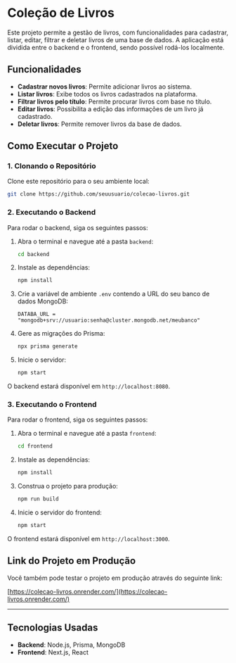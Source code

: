 
# Coleção de Livros

Este projeto permite a gestão de livros, com funcionalidades para cadastrar, listar, editar, filtrar e deletar livros de uma base de dados. A aplicação está dividida entre o backend e o frontend, sendo possível rodá-los localmente.

## Funcionalidades

- **Cadastrar novos livros**: Permite adicionar livros ao sistema.
- **Listar livros**: Exibe todos os livros cadastrados na plataforma.
- **Filtrar livros pelo título**: Permite procurar livros com base no título.
- **Editar livros**: Possibilita a edição das informações de um livro já cadastrado.
- **Deletar livros**: Permite remover livros da base de dados.

## Como Executar o Projeto

### 1. Clonando o Repositório

Clone este repositório para o seu ambiente local:

```bash
git clone https://github.com/seuusuario/colecao-livros.git
```

### 2. Executando o Backend

Para rodar o backend, siga os seguintes passos:

1. Abra o terminal e navegue até a pasta `backend`:

    ```bash
    cd backend
    ```

2. Instale as dependências:

    ```bash
    npm install
    ```

3. Crie a variável de ambiente `.env` contendo a URL do seu banco de dados MongoDB:

    ```
    DATABA_URL = "mongodb+srv://usuario:senha@cluster.mongodb.net/meubanco"
    ```

4. Gere as migrações do Prisma:

    ```bash
    npx prisma generate
    ```

5. Inicie o servidor:

    ```bash
    npm start
    ```

O backend estará disponível em `http://localhost:8080`.

### 3. Executando o Frontend

Para rodar o frontend, siga os seguintes passos:

1. Abra o terminal e navegue até a pasta `frontend`:

    ```bash
    cd frontend
    ```

2. Instale as dependências:

    ```bash
    npm install
    ```

3. Construa o projeto para produção:

    ```bash
    npm run build
    ```

4. Inicie o servidor do frontend:

    ```bash
    npm start
    ```

O frontend estará disponível em `http://localhost:3000`.

## Link do Projeto em Produção

Você também pode testar o projeto em produção através do seguinte link:

[https://colecao-livros.onrender.com/](https://colecao-livros.onrender.com/)

---

## Tecnologias Usadas

- **Backend**: Node.js, Prisma, MongoDB
- **Frontend**: Next.js, React

